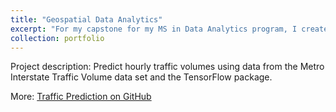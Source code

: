 ```yaml
---
title: "Geospatial Data Analytics"
excerpt: "For my capstone for my MS in Data Analytics program, I created a Geospatial Data Analytics course using Python libraries"
collection: portfolio
---
```


Project description: Predict hourly traffic volumes using data from the Metro Interstate Traffic Volume data set and the TensorFlow package.

More: [Traffic Prediction on GitHub](https://github.com/maggiewolff/graduate-studies/tree/main/Traffic-Prediction)
